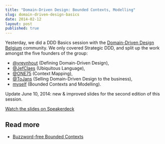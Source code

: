 ```yaml
---
title: "Domain-Driven Design: Bounded Contexts, Modelling"
slug: domain-driven-design-basics
date: 2014-02-12
layout: post
published: true
---
```


Yesterday, we did a DDD Basics session with the <a href="http://domaindriven.be">Domain-Driven Design Belgium</a> community. We only covered Strategic DDD, and split up the work amongst the five founders of the group:

- <a href="http://twitter.com/yreynhout">@yreynhout</a> (Defining Domain-Driven Design),
- <a href="http://twitter.com/JefClaes">@JefClaes</a> (Ubiquitous Language),
- <a href="http://twitter.com/ONE75">@ONE75</a> (Context Mapping),
- <a href="http://twitter.com/ToJans">@ToJans</a> (Selling Domain-Driven Design to the business),
- <a href="http://twitter.com/mathiasverraes">myself</a> (Bounded Contexts and Modelling).

Update June 10, 2014: new & improved slides for the second edition of this session.

<script async class="speakerdeck-embed" data-id="a75cfd80d2e40131173366cd45aa8ef5" data-ratio="1.33333333333333" src="//speakerdeck.com/assets/embed.js"></script>

[Watch the slides on Speakerdeck](https://speakerdeck.com/mathiasverraes/ddd-basics-bounded-contexts-modelling-kortrijk-edition)

## Read more

- [Buzzword-free Bounded Contexts](http://verraes.net/2014/02/buzzword-free-bounded-contexts/)
